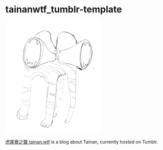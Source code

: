 # tainanwtf_tumblr-template

![Tainan wif logo](https://github.com/bananapple/tainanwtf_tumblr-template/blob/master/tainanwtf-logo-draft.png)

[虎尾寮之聲 tainan.wtf](http://tainan.wtf) is a blog about Tainan, currently hosted on Tumblr.
